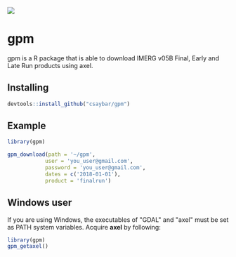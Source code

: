 ![](https://img.shields.io/badge/lifecycle-retired-orange.svg)
# gpm
gpm is a R package that is able to download IMERG v05B Final, Early and Late Run products using axel.

## Installing
``` r
devtools::install_github("csaybar/gpm")
```
## Example
``` r
library(gpm)

gpm_download(path = '~/gpm',
            user = 'you_user@gmail.com',
            password = 'you_user@gmail.com',
            dates = c('2018-01-01'),
            product = 'finalrun')
```

## Windows user
If you are using Windows, the executables of "GDAL" and "axel" must be set as PATH system variables. Acquire **axel** by following:

``` r
library(gpm)
gpm_getaxel()
```
